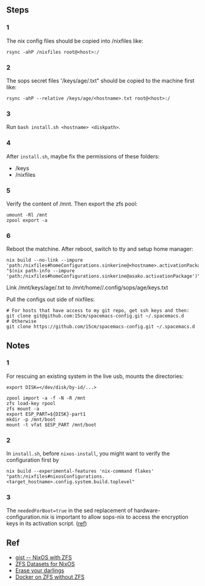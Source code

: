 ## Steps
### 1
The nix config files should be copied into /nixfiles like:
```
rsync -ahP /nixfiles root@<host>:/
```

### 2
The sops secret files '/keys/age/<hostname>.txt" should be copied to the machine first like:
```
rsync -ahP --relative /keys/age/<hostname>.txt root@<host>:/
```

### 3
Run `bash install.sh <hostname> <diskpath>`.

### 4
After `install.sh`, maybe fix the permissions of these folders:
- /keys
- /nixfiles

### 5
Verify the content of /mnt. Then export the zfs pool:
```
umount -Rl /mnt
zpool export -a
```

### 6
Reboot the matchine. After reboot, switch to tty and setup home manager:
```
nix build --no-link --impure 'path:/nixfiles#homeConfigurations.sinkerine@<hostname>.activationPackage'
"$(nix path-info --impure 'path:/nixfiles#homeConfigurations.sinkerine@asako.activationPackage')"/activate
```

Link /mnt/keys/age/<hostname>.txt to /mnt/home/<username>/.config/sops/age/keys.txt

Pull the configs out side of nixfiles:
```
# For hosts that have access to my git repo, get ssh keys and then:
git clone git@github.com:15cm/spacemacs-config.git ~/.spacemacs.d
# Otherwise
git clone https://github.com/15cm/spacemacs-config.git ~/.spacemacs.d
```

## Notes
### 1
For rescuing an existing system in the live usb, mounts the directories:
```
export DISK=</dev/disk/by-id/...>

zpool import -a -f -N -R /mnt
zfs load-key rpool
zfs mount -a
export ESP_PART=${DISK}-part1
mkdir -p /mnt/boot
mount -t vfat $ESP_PART /mnt/boot
```

### 2
In `install.sh`, before `nixos-install`, you might want to verify the configuration first by
```
nix build --experimental-features 'nix-command flakes' "path:/nixfiles#nixosConfigurations.<target_hostname>.config.system.build.toplevel"
```

### 3
The `neededForBoot=true` in the sed replacement of hardware-configuration.nix is important to allow sops-nix to access the encryption keys in its activation script. ([ref](https://github.com/Mic92/sops-nix/issues/24))


## Ref
- [gist -- NixOS with ZFS](https://gist.github.com/lucasvo/35e0745b72dd384dcb9b9ee5bae5fecb)
- [ZFS Datasets for NixOS](https://grahamc.com/blog/nixos-on-zfs)
- [Erase your darlings ](https://grahamc.com/blog/erase-your-darlings)
- [Docker on ZFS without ZFS](https://www.dominicdoty.com/2020/10/24/dockeronzvol.html)

